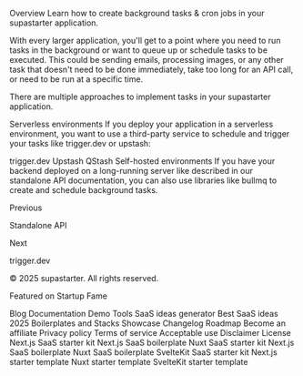 Overview
Learn how to create background tasks & cron jobs in your supastarter application.

With every larger application, you'll get to a point where you need to run tasks in the background or want to queue up or schedule tasks to be executed. This could be sending emails, processing images, or any other task that doesn't need to be done immediately, take too long for an API call, or need to be run at a specific time.

There are multiple approaches to implement tasks in your supastarter application.

Serverless environments
If you deploy your application in a serverless environment, you want to use a third-party service to schedule and trigger your tasks like trigger.dev or upstash:

trigger.dev
Upstash QStash
Self-hosted environments
If you have your backend deployed on a long-running server like described in our standalone API documentation, you can also use libraries like bullmq to create and schedule background tasks.

Previous

Standalone API

Next

trigger.dev

© 2025 supastarter. All rights reserved.

Featured on Startup Fame



Blog
Documentation
Demo
Tools
SaaS ideas generator
Best SaaS ideas 2025
Boilerplates and Stacks
Showcase
Changelog
Roadmap
Become an affiliate
Privacy policy
Terms of service
Acceptable use
Disclaimer
License
Next.js SaaS starter kit
Next.js SaaS boilerplate
Nuxt SaaS starter kit
Next.js SaaS boilerplate
Nuxt SaaS boilerplate
SvelteKit SaaS starter kit
Next.js starter template
Nuxt starter template
SvelteKit starter template

